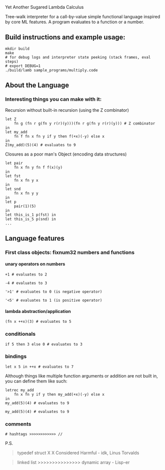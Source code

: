 Yet Another Sugared Lambda Calculus

Tree-walk interpreter for a call-by-value simple functional language inspired by core ML features.
A program evaluates to a function or a number.

## Build instructions and example usage:
```
mkdir build
make
# for debug logs and interpreter state peeking (stack frames, eval steps)
# export DEBUG=1
./build/lamb sample_programs/multiply.code
```

## About the Language
### Interesting things you can make with it:

Recursion without built-in recursion (using the Z combinator)
```
let Z
    fn g (fn r g(fn y r(r)(y)))(fn r g(fn y r(r)(y))) # Z combinator
in 
let my_add 
    fn f fn x fn y if y then f(+x)(-y) else x
in 
Z(my_add)(5)(4) # evaluates to 9
```

Closures as a poor man's Object (encoding data structures)
```
let pair 
    fn x fn y fn f f(x)(y)
in 
let fst 
    fn x fn y x
in 
let snd 
    fn x fn y y
in
let p 
    pair(1)(5)
in
let this_is_1 p(fst) in
let this_is_5 p(snd) in
...
```

## Language features

### First class objects: fixnum32 numbers and functions

#### unary operators on numbers
`+1 # evaluates to 2`

`-4 # evaluates to 3`

`'>1' # evaluates to 0 (is negative operator)`

`'<5' # evaluates to 1 (is positive operator)`

#### lambda abstraction/application
`(fn x ++x)(3) # evaluates to 5`

### conditionals
`if 5 then 3 else 0 # evaluates to 3`

### bindings
`let x 5 in ++x # evaluates to 7`

Although things like multiple function arguments or addition are not built in,
you can define them like such:

```
letrec my_add 
    fn x fn y if y then my_add(+x)(-y) else x
in 
my_add(5)(4) # evaluates to 9
```

`my_add(5)(4) # evaluates to 9`

### comments
`# hashtags >>>>>>>>>>>> //`

P.S.
> typedef struct X X Considered Harmful - idk, Linus Torvalds

> linked list >>>>>>>>>>>>>>> dynamic array - Lisp-er
